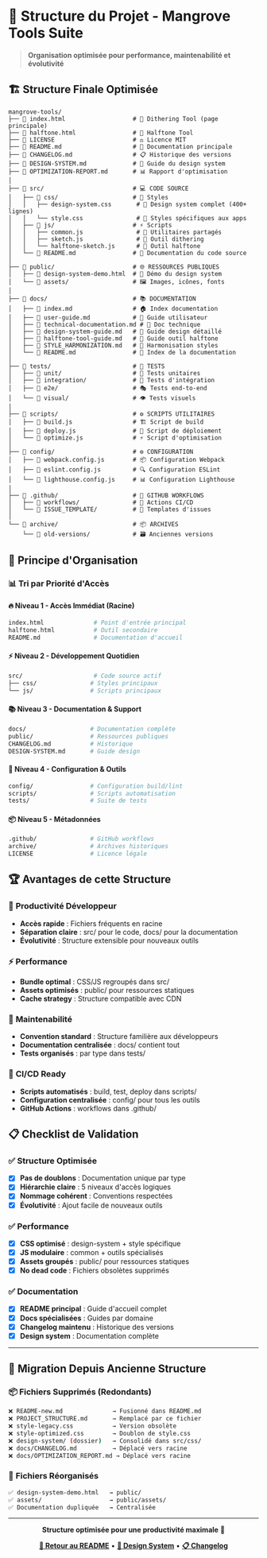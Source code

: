 # 📁 Structure du Projet - Mangrove Tools Suite

> **Organisation optimisée pour performance, maintenabilité et évolutivité**

## 🏗️ Structure Finale Optimisée

```
mangrove-tools/
├── 📄 index.html                   # 🎯 Dithering Tool (page principale)
├── 📄 halftone.html                # 🎨 Halftone Tool  
├── 📄 LICENSE                      # ⚖️ Licence MIT
├── 📄 README.md                    # 📖 Documentation principale
├── 📄 CHANGELOG.md                 # 📋 Historique des versions
├── 📄 DESIGN-SYSTEM.md             # 🎨 Guide du design system
├── 📄 OPTIMIZATION-REPORT.md       # 📊 Rapport d'optimisation
│
├── 📁 src/                         # 💻 CODE SOURCE
│   ├── 📁 css/                     # 🎨 Styles
│   │   ├── design-system.css       # 🎯 Design system complet (400+ lignes)
│   │   └── style.css               # 🎨 Styles spécifiques aux apps
│   ├── 📁 js/                      # ⚡ Scripts
│   │   ├── common.js               # 🔧 Utilitaires partagés
│   │   ├── sketch.js               # 🎯 Outil dithering
│   │   └── halftone-sketch.js      # 🎨 Outil halftone
│   └── 📄 README.md                # 📝 Documentation du code source
│
├── 📁 public/                      # 🌐 RESSOURCES PUBLIQUES
│   ├── 📄 design-system-demo.html  # 🎨 Démo du design system
│   └── 📁 assets/                  # 🖼️ Images, icônes, fonts
│
├── 📁 docs/                        # 📚 DOCUMENTATION
│   ├── 📄 index.md                 # 🏠 Index documentation
│   ├── 📄 user-guide.md            # 👥 Guide utilisateur
│   ├── 📄 technical-documentation.md # 🔧 Doc technique
│   ├── 📄 design-system-guide.md   # 🎨 Guide design détaillé
│   ├── 📄 halftone-tool-guide.md   # 🎯 Guide outil halftone
│   ├── 📄 STYLE_HARMONIZATION.md   # 🎨 Harmonisation styles
│   └── 📄 README.md                # 📖 Index de la documentation
│
├── 📁 tests/                       # 🧪 TESTS
│   ├── 📁 unit/                    # 🔬 Tests unitaires
│   ├── 📁 integration/             # 🔗 Tests d'intégration
│   ├── 📁 e2e/                     # 🎭 Tests end-to-end
│   └── 📁 visual/                  # 👁️ Tests visuels
│
├── 📁 scripts/                     # ⚙️ SCRIPTS UTILITAIRES
│   ├── 📄 build.js                 # 🏗️ Script de build
│   ├── 📄 deploy.js                # 🚀 Script de déploiement
│   └── 📄 optimize.js              # ⚡ Script d'optimisation
│
├── 📁 config/                      # ⚙️ CONFIGURATION
│   ├── 📄 webpack.config.js        # 📦 Configuration Webpack
│   ├── 📄 eslint.config.js         # 🔍 Configuration ESLint
│   └── 📄 lighthouse.config.js     # 📊 Configuration Lighthouse
│
├── 📁 .github/                     # 🐙 GITHUB WORKFLOWS
│   ├── 📁 workflows/               # 🔄 Actions CI/CD
│   └── 📁 ISSUE_TEMPLATE/          # 📝 Templates d'issues
│
└── 📁 archive/                     # 📦 ARCHIVES
    └── 📁 old-versions/            # 🗃️ Anciennes versions
```

## 🎯 Principe d'Organisation

### 📊 **Tri par Priorité d'Accès**

#### **🔥 Niveau 1 - Accès Immédiat (Racine)**
```bash
index.html              # Point d'entrée principal
halftone.html           # Outil secondaire
README.md               # Documentation d'accueil
```

#### **⚡ Niveau 2 - Développement Quotidien**
```bash
src/                    # Code source actif
├── css/               # Styles principaux  
└── js/                # Scripts principaux
```

#### **📚 Niveau 3 - Documentation & Support**
```bash
docs/                  # Documentation complète
public/                # Ressources publiques
CHANGELOG.md           # Historique
DESIGN-SYSTEM.md       # Guide design
```

#### **🔧 Niveau 4 - Configuration & Outils**
```bash
config/                # Configuration build/lint
scripts/               # Scripts automatisation
tests/                 # Suite de tests
```

#### **📦 Niveau 5 - Métadonnées**
```bash
.github/               # GitHub workflows
archive/               # Archives historiques
LICENSE                # Licence légale
```

## 🏆 Avantages de cette Structure

### 🎯 **Productivité Développeur**
- **Accès rapide** : Fichiers fréquents en racine
- **Séparation claire** : src/ pour le code, docs/ pour la documentation
- **Évolutivité** : Structure extensible pour nouveaux outils

### ⚡ **Performance**
- **Bundle optimal** : CSS/JS regroupés dans src/
- **Assets optimisés** : public/ pour ressources statiques
- **Cache strategy** : Structure compatible avec CDN

### 🔧 **Maintenabilité**
- **Convention standard** : Structure familière aux développeurs
- **Documentation centralisée** : docs/ contient tout
- **Tests organisés** : par type dans tests/

### 🚀 **CI/CD Ready**
- **Scripts automatisés** : build, test, deploy dans scripts/
- **Configuration centralisée** : config/ pour tous les outils
- **GitHub Actions** : workflows dans .github/

## 📋 Checklist de Validation

### ✅ **Structure Optimisée**
- [x] **Pas de doublons** : Documentation unique par type
- [x] **Hiérarchie claire** : 5 niveaux d'accès logiques
- [x] **Nommage cohérent** : Conventions respectées
- [x] **Évolutivité** : Ajout facile de nouveaux outils

### ✅ **Performance**
- [x] **CSS optimisé** : design-system + style spécifique
- [x] **JS modulaire** : common + outils spécialisés
- [x] **Assets groupés** : public/ pour ressources statiques
- [x] **No dead code** : Fichiers obsolètes supprimés

### ✅ **Documentation**
- [x] **README principal** : Guide d'accueil complet
- [x] **Docs spécialisées** : Guides par domaine
- [x] **Changelog maintenu** : Historique des versions
- [x] **Design system** : Documentation complète

---

## 🔄 Migration Depuis Ancienne Structure

### 📦 **Fichiers Supprimés (Redondants)**
```bash
❌ README-new.md              → Fusionné dans README.md
❌ PROJECT_STRUCTURE.md       → Remplacé par ce fichier
❌ style-legacy.css           → Version obsolète
❌ style-optimized.css        → Doublon de style.css
❌ design-system/ (dossier)   → Consolidé dans src/css/
❌ docs/CHANGELOG.md          → Déplacé vers racine
❌ docs/OPTIMIZATION_REPORT.md → Déplacé vers racine
```

### 🔄 **Fichiers Réorganisés**
```bash
✅ design-system-demo.html   → public/
✅ assets/                   → public/assets/
✅ Documentation dupliquée   → Centralisée
```

---

<div align="center">

**Structure optimisée pour une productivité maximale** 🚀

**[📖 Retour au README](../README.md)** • **[🎨 Design System](../DESIGN-SYSTEM.md)** • **[📋 Changelog](../CHANGELOG.md)**

</div>
